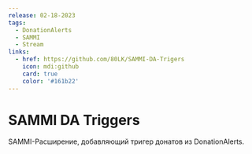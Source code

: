 ```yaml
---
release: 02-18-2023
tags: 
  - DonationAlerts
  - SAMMI
  - Stream
links:
  - href: https://github.com/80LK/SAMMI-DA-Trigers
    icon: mdi:github
    card: true
    color: '#161b22'
---
```


# SAMMI DA Triggers

SAMMI-Расширение, добавляющий тригер донатов из DonationAlerts.
